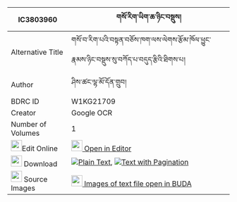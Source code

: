 |IC3803960|གསོ་རིག་ཡིག་ཆ་ཉིང་བསྡུས། 
| --- | --- 
|Alternative Title |གསོ་བ་རིག་པའི་བསྟན་བཅོས་ཁག་ལས་ལེགས་རྩོམ་ཁོལ་ཕྱུང་རྣམས་ཉིང་བསྡུས་སུ་བཀོད་པ་བདུད་རྩིའི་ཐིགས་པ།
|Author| ཤིས་ཚང་ལྷ་མོ་དོན་གྲུབ།
|BDRC ID | W1KG21709
|Creator | Google OCR
|Number of Volumes| 1
|<img width="25" src="https://img.icons8.com/color/25/000000/edit-property.png">Edit Online| [<img width="25" src="https://avatars.githubusercontent.com/u/45091458?s=200&v=4"> Open in Editor](http://editor.openpecha.org/IC3803960)
|<img width="25" src="https://img.icons8.com/fluent/48/000000/download-2.png"/>  Download | [![](https://img.icons8.com/color/20/000000/txt.png)Plain Text](https://github.com/Openpecha/IC3803960/releases/download/v1/sorik_yikcha_nying_du_plain_IC3803960.zip), [![](https://img.icons8.com/color/20/000000/txt.png)Text with Pagination](https://github.com/Openpecha/IC3803960/releases/download/v1/sorik_yikcha_nying_du_pages_IC3803960.zip)
|<img width="25" src="https://img.icons8.com/plasticine/100/000000/pictures-folder.png"/>  Source Images | [<img width="25" src="https://library.bdrc.io/icons/BUDA-small.svg"> Images of text file open in BUDA](https://library.bdrc.io/show/bdr:W1KG21709)